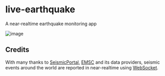 # live-earthquake
A near-realtime earthquake monitoring app

![image](https://user-images.githubusercontent.com/14278530/225790075-738c0cd1-9107-4a38-804f-96a84d4173f6.png)

## Credits
With many thanks to [SeismicPortal](https://www.seismicportal.eu), [EMSC](https://www.emsc-csem.org) and its data providers, seismic events around the world are reported in near-realtime using [WebSocket](https://www.seismicportal.eu/realtime.html).
